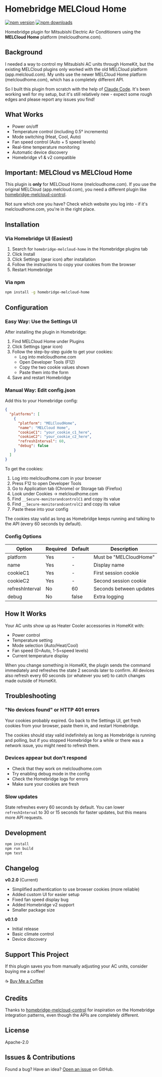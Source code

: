 # Homebridge MELCloud Home

[![npm version](https://badgen.net/npm/v/homebridge-melcloud-home)](https://www.npmjs.com/package/homebridge-melcloud-home)
[![npm downloads](https://badgen.net/npm/dt/homebridge-melcloud-home)](https://www.npmjs.com/package/homebridge-melcloud-home)

Homebridge plugin for Mitsubishi Electric Air Conditioners using the **MELCloud Home** platform (melcloudhome.com).

## Background

I needed a way to control my Mitsubishi AC units through HomeKit, but the existing MELCloud plugins only worked with the old MELCloud platform (app.melcloud.com). My units use the newer MELCloud Home platform (melcloudhome.com), which has a completely different API.

So I built this plugin from scratch with the help of [Claude Code](https://claude.com/claude-code). It's been working well for my setup, but it's still relatively new - expect some rough edges and please report any issues you find!

## What Works

- Power on/off
- Temperature control (including 0.5° increments)
- Mode switching (Heat, Cool, Auto)
- Fan speed control (Auto + 5 speed levels)
- Real-time temperature monitoring
- Automatic device discovery
- Homebridge v1 & v2 compatible

## Important: MELCloud vs MELCloud Home

This plugin is **only** for MELCloud Home (melcloudhome.com). If you use the original MELCloud (app.melcloud.com), you need a different plugin like [homebridge-melcloud-control](https://github.com/grzegorz914/homebridge-melcloud-control).

Not sure which one you have? Check which website you log into - if it's melcloudhome.com, you're in the right place.

## Installation

### Via Homebridge UI (Easiest)

1. Search for `homebridge-melcloud-home` in the Homebridge plugins tab
2. Click Install
3. Click Settings (gear icon) after installation
4. Follow the instructions to copy your cookies from the browser
5. Restart Homebridge

### Via npm

```bash
npm install -g homebridge-melcloud-home
```

## Configuration

### Easy Way: Use the Settings UI

After installing the plugin in Homebridge:

1. Find MELCloud Home under Plugins
2. Click Settings (gear icon)
3. Follow the step-by-step guide to get your cookies:
   - Log into melcloudhome.com
   - Open Developer Tools (F12)
   - Copy the two cookie values shown
   - Paste them into the form
4. Save and restart Homebridge

### Manual Way: Edit config.json

Add this to your Homebridge config:

```json
{
  "platforms": [
    {
      "platform": "MELCloudHome",
      "name": "MELCloud Home",
      "cookieC1": "your_cookie_c1_here",
      "cookieC2": "your_cookie_c2_here",
      "refreshInterval": 60,
      "debug": false
    }
  ]
}
```

To get the cookies:
1. Log into melcloudhome.com in your browser
2. Press F12 to open Developer Tools
3. Go to Application tab (Chrome) or Storage tab (Firefox)
4. Look under Cookies → melcloudhome.com
5. Find `__Secure-monitorandcontrolC1` and copy its value
6. Find `__Secure-monitorandcontrolC2` and copy its value
7. Paste these into your config

The cookies stay valid as long as Homebridge keeps running and talking to the API (every 60 seconds by default).

### Config Options

| Option | Required | Default | Description |
|--------|----------|---------|-------------|
| platform | Yes | - | Must be "MELCloudHome" |
| name | Yes | - | Display name |
| cookieC1 | Yes | - | First session cookie |
| cookieC2 | Yes | - | Second session cookie |
| refreshInterval | No | 60 | Seconds between updates |
| debug | No | false | Extra logging |

## How It Works

Your AC units show up as Heater Cooler accessories in HomeKit with:
- Power control
- Temperature setting
- Mode selection (Auto/Heat/Cool)
- Fan speed (0=Auto, 1-5=speed levels)
- Current temperature display

When you change something in HomeKit, the plugin sends the command immediately and refreshes the state 2 seconds later to confirm. All devices also refresh every 60 seconds (or whatever you set) to catch changes made outside of HomeKit.

## Troubleshooting

### "No devices found" or HTTP 401 errors

Your cookies probably expired. Go back to the Settings UI, get fresh cookies from your browser, paste them in, and restart Homebridge.

The cookies should stay valid indefinitely as long as Homebridge is running and polling, but if you stopped Homebridge for a while or there was a network issue, you might need to refresh them.

### Devices appear but don't respond

- Check that they work on melcloudhome.com
- Try enabling debug mode in the config
- Check the Homebridge logs for errors
- Make sure your cookies are fresh

### Slow updates

State refreshes every 60 seconds by default. You can lower `refreshInterval` to 30 or 15 seconds for faster updates, but this means more API requests.

## Development

```bash
npm install
npm run build
npm test
```

## Changelog

**v0.2.0** (Current)
- Simplified authentication to use browser cookies (more reliable)
- Added custom UI for easier setup
- Fixed fan speed display bug
- Added Homebridge v2 support
- Smaller package size

**v0.1.0**
- Initial release
- Basic climate control
- Device discovery

## Support This Project

If this plugin saves you from manually adjusting your AC units, consider buying me a coffee!

☕ [Buy Me a Coffee](https://buymeacoffee.com/eehnsio)

## Credits

Thanks to [homebridge-melcloud-control](https://github.com/grzegorz914/homebridge-melcloud-control) for inspiration on the Homebridge integration patterns, even though the APIs are completely different.

## License

Apache-2.0

## Issues & Contributions

Found a bug? Have an idea? [Open an issue](https://github.com/eehnsio/homebridge-melcloud-home/issues) on GitHub.
